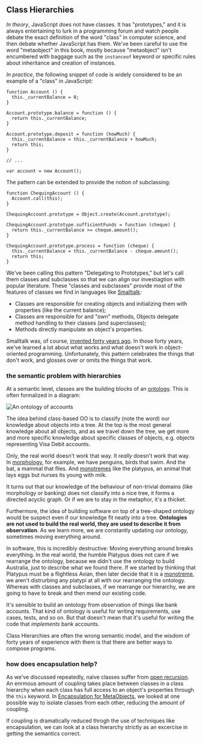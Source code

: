## Class Hierarchies

*In theory*, JavaScript does not have classes. It has "prototypes," and it is always entertaining to lurk in a programming forum and watch people debate the exact definition of the word "class" in computer science, and then debate whether JavaScript has them. We've been careful to use the word "metaobject" in this book, mostly because "metaobject" isn't encumbered with baggage such as the `instanceof` keyword or specific rules about inheritance and creation of instances.

*In practice*, the following snippet of code is widely considered to be an example of a "class" in JavaScript:

    function Account () {
      this._currentBalance = 0;
    }

    Account.prototype.balance = function () {
      return this._currentBalance;
    }

    Account.prototype.deposit = function (howMuch) {
      this._currentBalance = this._currentBalance + howMuch;
      return this;
    }

    // ...

    var account = new Account();

The pattern can be extended to provide the notion of subclassing:

    function ChequingAccount () {
      Account.call(this);
    }

    ChequingAccount.prototype = Object.create(Account.prototype);

    ChequingAccount.prototype.sufficientFunds = function (cheque) {
      return this._currentBalance >= cheque.amount();
    }

    ChequingAccount.prototype.process = function (cheque) {
      this._currentBalance = this._currentBalance - cheque.amount();
      return this;
    }

We've been calling this pattern "Delegating to Prototypes," but let's call them classes and subclasses so that we can align our investiagtion with popular literature. These "classes and subclasses" provide most of the features of classes we find in languages like [Smalltalk]:

[Smalltalk]: http://www.squeak.org

* Classes are responsible for creating objects and initializing them with properties (like the current balance);
* Classes are responsible for and "own" methods, Objects delegate method handling to their classes (and superclasses);
* Methods directly manipulate an object's properties.

Smalltalk was, of course, [invented forty years ago][sthistory]. In those forty years, we've learned a lot about what works and what doesn't work in object-oriented programming. Unfortunately, this pattern celebrates the things that don't work, and glosses over or omits the things that work.

[sthistory]: http://worrydream.com/EarlyHistoryOfSmalltalk "The Early History of Smalltalk"

### the semantic problem with hierarchies

At a semantic level, classes are the building blocks of an [ontology]. This is often formalized in a diagram:

[ontology]: https://en.wikipedia.org/wiki/Ontology_(information_science)

![An ontology of accounts](images/8/tree.png)

The idea behind class-based OO is to classify (note the word) our knowledge about objects into a tree. At the top is the most general knowledge about all objects, and as we travel down the tree, we get more and more specific knowledge about specific classes of objects, e.g. objects representing Visa Debit accounts.

Only, the real world doesn't work that way. It *really* doesn't work that way. In [morphology], for example, we have penguins, birds that swim. And the bat, a mammal that flies. And [monotremes] like the platypus, an animal that lays eggs but nurses its young with milk.

[monotremes]: https://en.wikipedia.org/wiki/Monotreme
[morphology]: https://en.wikipedia.org/wiki/Morphology_(biology)

It turns out that our knowledge of the behaviour of non-trivial domains (like morphology or banking) does not classify into a nice tree, it forms a directed acyclic graph. Or if we are to stay in the metaphor, it's a thicket.

Furthermore, the idea of building software on top of a tree-shaped ontology would be suspect even if our knowledge fit neatly into a tree. **Ontologies are not used to build the real world, they are used to describe it from observation**. As we learn more, we are constantly updating our ontology, sometimes moving everything around.

In software, this is incredibly destructive: Moving everything around breaks everything. In the real world, the humble Platypus does not care if we rearrange the ontology, because we didn't use the ontology to build Australia, just to describe what we found there. If we started by thinking that Platypus must be a flightless Avian, then later decide that it is a [monotreme], we aren't distrurbing any platypi at all with our rearranging the ontology. Whereas with classes and subclasses, if we rearrange our hierarchy, we are going to have to break and then mend our existing code.

[monotreme]: https://en.wikipedia.org/wiki/Monotreme

It's sensible to build an ontology from observation of things like bank accounts. That kind of ontology is useful for writing requirements, use cases, tests, and so on. But that doesn't mean that it's useful for writing the code that *implements* bank accounts.

Class Hierarchies are often the wrong semantic model, and the wisdom of forty years of experience with them is that there are better ways to compose programs.

### how does encapsulation help?

As we've discussed repeatedly, naïve classes suffer from [open recursion][or]. An enrmous amount of coupling takes place between classes in a class hierarchy when each class has full access to an object's properties through the `this` keyword. In [Encapsulation for MetaObjects](#encapsulation-for-metaobjects), we looked at one possible way to isolate classes from each other, reducing the amount of coupling.

If coupling is dramatically reduced throgh the use of techniques like encapsulation, we can look at a class hierarchy strictly as an excercise in getting the semantics correct.

[or]: https://en.wikipedia.org/wiki/Open_recursion#Open_recursion